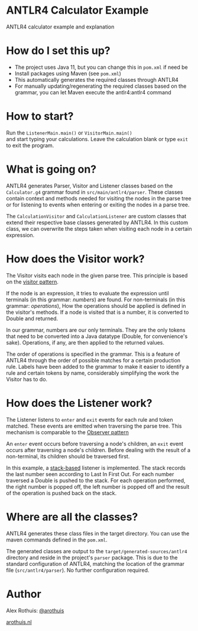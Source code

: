 # ANTLR4 Calculator Example
ANTLR4 calculator example and explanation

# How do I set this up?
* The project uses Java 11, but you can change this in `pom.xml` if need be
* Install packages using Maven (see `pom.xml`)
* This automatically generates
 the required classes through ANTLR4
* For manually updating/regenerating the required classes
 based on the grammar, you can let Maven execute the
 antlr4:antlr4 command

# How to start?
Run the `ListenerMain.main()` or `VisitorMain.main()`  
and start typing your calculations.
Leave the calculation blank or type `exit` to exit the program.

# What is going on?
ANTLR4 generates Parser, Visitor and Listener
classes based on the `Calculator.g4` grammar
found in `src/main/antlr4/parser`.
These classes contain context and methods needed
for visiting the nodes in the parse tree or
for listening to events when entering or exiting
the nodes in a parse tree.

The `CalculationVisitor` and `CalculationListener` 
are custom classes that extend their respective 
base classes generated by ANTLR4. In this custom class,
we can overwrite the steps taken when visiting each node
in a certain expression.

# How does the Visitor work?
The Visitor visits each node in the given parse tree.
This principle is based on the
[visitor pattern](https://refactoring.guru/design-patterns/visitor).

If the node is an expression, it tries to evaluate the expression
until terminals (in this grammar: *numbers*) are found.
For non-terminals (in this grammar: *operations*),
How the operations should be applied
is defined in the visitor's methods. If a node is visited that is
a number, it is converted to Double and returned.

In our grammar, numbers are our only terminals. They are
the only tokens that need to be converted into a Java datatype
(Double, for convenience's sake). Operations, if any, are then applied
to the returned values.

The order of operations is specified in the grammar.
This is a feature of ANTLR4 through the order
of possible matches for a certain production rule.
Labels have been added to the grammar to make it easier
to identify a rule and certain tokens by name, considerably
simplifying the work the Visitor has to do.

# How does the Listener work?
The Listener listens to `enter` and `exit` events
for each rule and token matched.
These events are emitted when traversing the parse tree.
This mechanism is comparable to the 
[Observer pattern](https://refactoring.guru/design-patterns/observer)

An `enter` event occurs before traversing a node's children,
an `exit` event occurs after traversing a node's children.
Before dealing with the result of a non-terminal, its children
should be traversed first. 

In this example, a [stack-based](https://en.wikipedia.org/wiki/Stack_(abstract_data_type)) 
listener is implemented.
The stack records the last number seen according to Last In First Out.
For each number traversed a Double is pushed
to the stack. 
For each operation performed, the right number is popped off,
the left number is popped off and the result of the operation
is pushed back on the stack. 

# Where are all the classes?
ANTLR4 generates these class files
in the target directory. You can use the
maven commands defined in the `pom.xml`.

The generated classes are output to the `target/generated-sources/antlr4` directory
and reside in the project's `parser` package.
This is due to the standard configuration of ANTLR4,
matching the location of the grammar file (`src/antlr4/parser`).
No further configuration required.

# Author
Alex Rothuis: [@arothuis](https://twitter.com/arothuis)

[arothuis.nl](http://arothuis.nl)
